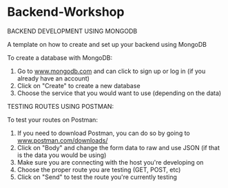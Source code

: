 # Backend-Workshop

BACKEND DEVELOPMENT USING MONGODB

A template on how to create and set up your backend using MongoDB

To create a database with MongoDB:

1) Go to www.mongodb.com and can click to sign up or log in (if you already have an account)
2) Click on "Create" to create a new database
3) Choose the service that you would want to use (depending on the data)

TESTING ROUTES USING POSTMAN:

To test your routes on Postman:

1) If you need to download Postman, you can do so by going to www.postman.com/downloads/
2) Click on "Body" and change the form data to raw and use JSON (if that is the data you would be using)
3) Make sure you are connecting with the host you're developing on
4) Choose the proper route you are testing (GET, POST, etc)
5) Click on "Send" to test the route you're currently testing
